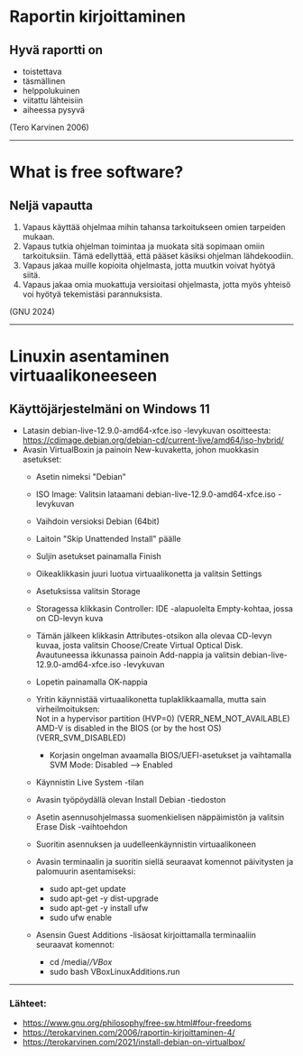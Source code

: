 # Raportin kirjoittaminen
## Hyvä raportti on

- toistettava
- täsmällinen
- helppolukuinen
- viitattu lähteisiin
- aiheessa pysyvä

(Tero Karvinen 2006)

---

# What is free software?

## Neljä vapautta
1. Vapaus käyttää ohjelmaa mihin tahansa tarkoitukseen omien tarpeiden mukaan.
2. Vapaus tutkia ohjelman toimintaa ja muokata sitä sopimaan omiin tarkoituksiin. Tämä edellyttää, että pääset käsiksi ohjelman lähdekoodiin.
3. Vapaus jakaa muille kopioita ohjelmasta, jotta muutkin voivat hyötyä siitä.
4. Vapaus jakaa omia muokattuja versioitasi ohjelmasta, jotta myös yhteisö voi hyötyä tekemistäsi parannuksista.

(GNU 2024)

---

# Linuxin asentaminen virtuaalikoneeseen
## Käyttöjärjestelmäni on Windows 11
- Latasin debian-live-12.9.0-amd64-xfce.iso -levykuvan osoitteesta:  
  https://cdimage.debian.org/debian-cd/current-live/amd64/iso-hybrid/
- Avasin VirtualBoxin ja painoin New-kuvaketta, johon muokkasin asetukset:
  - Asetin nimeksi "Debian"
  - ISO Image: Valitsin lataamani debian-live-12.9.0-amd64-xfce.iso -levykuvan
  - Vaihdoin versioksi Debian (64bit)
  - Laitoin "Skip Unattended Install" päälle
  - Suljin asetukset painamalla Finish

  - Oikeaklikkasin juuri luotua virtuaalikonetta ja valitsin Settings
  - Asetuksissa valitsin Storage
  - Storagessa klikkasin Controller: IDE -alapuolelta Empty-kohtaa, jossa on CD-levyn kuva
  - Tämän jälkeen klikkasin Attributes-otsikon alla olevaa CD-levyn kuvaa, josta valitsin Choose/Create Virtual Optical Disk. Avautuneessa ikkunassa painoin Add-nappia ja valitsin debian-live-12.9.0-amd64-xfce.iso -levykuvan
  - Lopetin painamalla OK-nappia

  - Yritin käynnistää virtuaalikonetta tuplaklikkaamalla, mutta sain virheilmoituksen:  
    Not in a hypervisor partition (HVP=0) (VERR_NEM_NOT_AVAILABLE)  
    AMD-V is disabled in the BIOS (or by the host OS) (VERR_SVM_DISABLED)
    - Korjasin ongelman avaamalla BIOS/UEFI-asetukset ja vaihtamalla SVM Mode: Disabled --> Enabled
  - Käynnistin Live System -tilan
  - Avasin työpöydällä olevan Install Debian -tiedoston
  - Asetin asennusohjelmassa suomenkielisen näppäimistön ja valitsin Erase Disk -vaihtoehdon
  - Suoritin asennuksen ja uudelleenkäynnistin virtuaalikoneen

  - Avasin terminaalin ja suoritin siellä seuraavat komennot päivitysten ja palomuurin asentamiseksi:
    - sudo apt-get update
    - sudo apt-get -y dist-upgrade
    - sudo apt-get -y install ufw
    - sudo ufw enable

  - Asensin Guest Additions -lisäosat kirjoittamalla terminaaliin seuraavat komennot:
    - cd /media/*/VBox*
    - sudo bash VBoxLinuxAdditions.run

---

### Lähteet:
- https://www.gnu.org/philosophy/free-sw.html#four-freedoms
- https://terokarvinen.com/2006/raportin-kirjoittaminen-4/
- https://terokarvinen.com/2021/install-debian-on-virtualbox/
